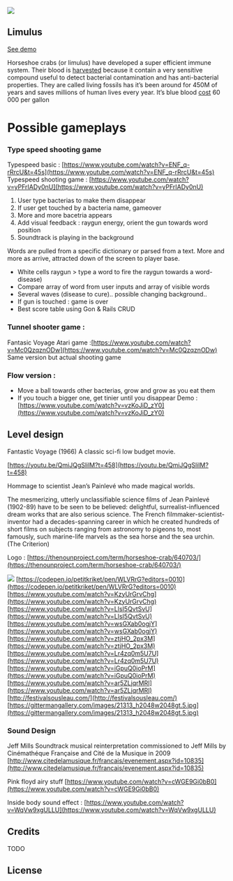 ![](https://static.thenounproject.com/png/7090-200.png)

## Limulus

[See demo](http://limulus.herokuapp.com)

Horseshoe crabs (or limulus) have developed a super efficient immune system. Their blood is [harvested](https://www.frontiersin.org/articles/10.3389/fmars.2018.00185/full) because it contain a very sensitive compound useful to detect bacterial contamination and has anti-bacterial properties. They are called living fossils has it’s been around for 450M of years and saves millions of human lives every year. It’s blue blood [cost](https://www.businessinsider.com/why-horseshoe-crab-blood-expensive-2018-8?IR=T) 60 000 per gallon

# Possible gameplays

### Type speed shooting game

Typespeed basic : [https://www.youtube.com/watch?v=ENF_q-rRrcU&t=45s](https://www.youtube.com/watch?v=ENF_q-rRrcU&t=45s)
Typespeed shooting game : [https://www.youtube.com/watch?v=yPFrIADy0nU](https://www.youtube.com/watch?v=yPFrIADy0nU)

1. User type bacterias to make them disappear
2. If user get touched by a bacteria name, gameover
3. More and more bacetria appears
4. Add visual feedback : raygun energy, orient the gun towards word position
5. Soundtrack is playing in the background

Words are pulled from a specific dictionary or parsed from a text.
More and more as arrive, attracted down of the screen to player base.

- White cells raygun > type a word to fire the raygun towards a word-disease)
- Compare array of word from user inputs and array of visible words
- Several waves (disease to cure).. possible changing background..
- If gun is touched : game is over
- Best score table using Gon & Rails CRUD

### Tunnel shooter game :

Fantasic Voyage Atari game :[https://www.youtube.com/watch?v=Mc0QzqznODw](https://www.youtube.com/watch?v=Mc0QzqznODw)
Same version but actual shooting game

### Flow version :

- Move a ball towards other bacterias, grow and grow as you eat them
- If you touch a bigger one, get tinier until you disappear
  Demo : [https://www.youtube.com/watch?v=vzKoJiD_zY0](https://www.youtube.com/watch?v=vzKoJiD_zY0)

## Level design

Fantastic Voyage (1966) A classic sci-fi low budget movie.

[https://youtu.be/QmiJQgSlilM?t=458](https://youtu.be/QmiJQgSlilM?t=458)

Hommage to scientist Jean’s Painlevé who made magical worlds.

The mesmerizing, utterly unclassifiable science films of Jean Painlevé (1902-89) have to be seen to be believed: delightful, surrealist-influenced dream works that are also serious science. The French filmmaker-scientist-inventor had a decades-spanning career in which he created hundreds of short films on subjects ranging from astronomy to pigeons to, most famously, such marine-life marvels as the sea horse and the sea urchin. (The Criterion)

Logo : [https://thenounproject.com/term/horseshoe-crab/640703/](https://thenounproject.com/term/horseshoe-crab/640703/)

![](https://lh4.googleusercontent.com/lfu_QHHfAmxuOp2Le3z-VjK61nsZCxVwhRHhF_S_lvw5wXhu9b200vmYsyZI0j6A0oSLEyARxoOJtUaVJRJKN9CWVUrDUEsBKSbyIL0TO9I_YHQFNeLzWhNdMEu_K7oQI0GRCMs4)
[https://codepen.io/petitkriket/pen/WLVRrG?editors=0010](https://codepen.io/petitkriket/pen/WLVRrG?editors=0010)
[https://www.youtube.com/watch?v=KzyUrGrvChg](https://www.youtube.com/watch?v=KzyUrGrvChg)
[https://www.youtube.com/watch?v=LlsI5QvtSvU](https://www.youtube.com/watch?v=LlsI5QvtSvU)
[https://www.youtube.com/watch?v=wsGXab0ogjY](https://www.youtube.com/watch?v=wsGXab0ogjY)
[https://www.youtube.com/watch?v=ztjHO_2px3M](https://www.youtube.com/watch?v=ztjHO_2px3M)
[https://www.youtube.com/watch?v=Lr4zq0m5U7U](https://www.youtube.com/watch?v=Lr4zq0m5U7U)
[https://www.youtube.com/watch?v=iGpuQ0ioPrM](https://www.youtube.com/watch?v=iGpuQ0ioPrM)
[https://www.youtube.com/watch?v=ar5ZLjqrMRI](https://www.youtube.com/watch?v=ar5ZLjqrMRI)
[http://festivalsousleau.com/](http://festivalsousleau.com/)
[https://gittermangallery.com/images/21313_h2048w2048gt.5.jpg](https://gittermangallery.com/images/21313_h2048w2048gt.5.jpg)

### Sound Design

Jeff Mills Soundtrack musical reinterpretation commissioned to Jeff Mills by Cinémathéque Française and Cité de la Musique in 2009
[http://www.citedelamusique.fr/francais/evenement.aspx?id=10835](http://www.citedelamusique.fr/francais/evenement.aspx?id=10835)

Pink floyd airy stuff
[https://www.youtube.com/watch?v=cWGE9Gi0bB0](https://www.youtube.com/watch?v=cWGE9Gi0bB0)

Inside body sound effect :
[https://www.youtube.com/watch?v=WqVw9xgULLU](https://www.youtube.com/watch?v=WqVw9xgULLU)

## Credits

TODO

## License
